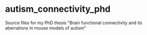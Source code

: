 # autism_connectivity_phd
Source files for my PhD thesis "Brain functional connectivity and its aberrations in mouse models of autism"
